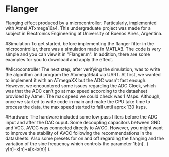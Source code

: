 # Flanger
Flanging effect produced by a microcontroller. Particularly, implemented with Atmel ATxmega16a4. This undergraduate project was made for a subject in Electronics Engineering at University of Buenos Aires, Argentina. 

#Simulation
To get started, before implementing the flanger filter in the microcontroller, there was a simulation made in MATLAB. The code is very simple and you can view it in "Flanger.m". In addition, there are some examples for you to download and apply the effect.

#Microcontroller
The next step, after verifying the simulation, was to write the algorithm and program the Atxmega16a4 via UART. At first, we wanted to implement it with an ATmegaXX but the ADC wasn't fast enough. However, we encountered some issues regarding the ADC Clock, which was that the ADC can't go at max speed according to the datasheet provided by Atmel. The max speed we could check was 1 Msps. Although, once we started to write code in main and make the CPU take time to process the data, the max speed started to fall until aprox 130 ksps.

#Hardware
The hardware included some low pass filters before the ADC input and after the DAC ouput. Some decoupling capacitors between GND and VCC. AVCC was connected directly to AVCC. However, you might want to improve the stability of AVCC following the recommendations in the datasheets. Also some presets for on and off regarding the flanging and the variation of the sine frequency which controls the parameter 'b[n]'. ( y[n]=x[n]+a[x-b(n)] ).
